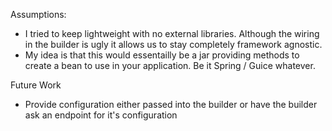 Assumptions:
* I tried to keep lightweight with no external libraries. Although the wiring in the builder is ugly it allows us to stay completely framework agnostic.
* My idea is that this would essentailly be a jar providing methods to create a bean to use in your application. Be it Spring / Guice whatever.

Future Work
* Provide configuration either passed into the builder or have the builder ask an endpoint for it's configuration